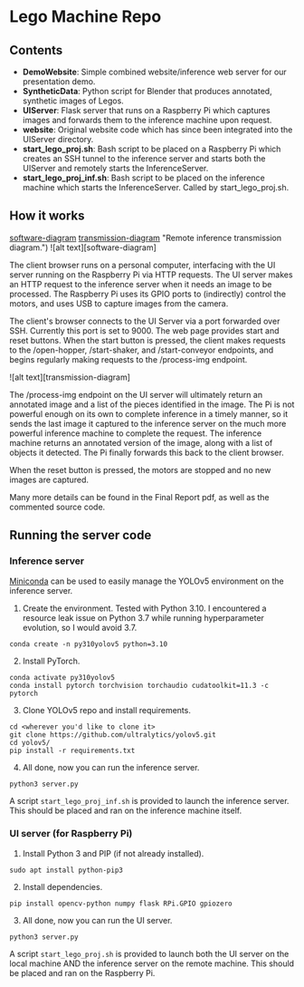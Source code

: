 # Lego Machine Repo

## Contents

- **DemoWebsite**: Simple combined website/inference web server for our presentation demo.
- **SyntheticData**: Python script for Blender that produces annotated, synthetic images of Legos.
- **UIServer**: Flask server that runs on a Raspberry Pi which captures images and forwards them to the inference machine upon request.
- **website**: Original website code which has since been integrated into the UIServer directory.
- **start_lego_proj.sh**: Bash script to be placed on a Raspberry Pi which creates an SSH tunnel to the inference server and starts both the UIServer and remotely starts the InferenceServer.
- **start_lego_proj_inf.sh**: Bash script to be placed on the inference machine which starts the InferenceServer. Called by start_lego_proj.sh.


## How it works

[software-diagram](figures/Detailed%20Software%20Diagram.png "Detailed software diagram.")
[transmission-diagram](figures/Remote%20Inference%20Transmission%20Sequence.png) "Remote inference transmission diagram.")
![alt text][software-diagram]

The client browser runs on a personal computer, interfacing with the UI server running on the Raspberry Pi via HTTP requests. The UI server makes an HTTP request to the inference server when it needs an image to be processed. The Raspberry Pi uses its GPIO ports to (indirectly) control the motors, and uses USB to capture images from the camera.

The client's browser connects to the UI Server via a port forwarded over SSH. Currently this port is set to 9000. The web page provides start and reset buttons. When the start button is pressed, the client makes requests to the /open-hopper, /start-shaker, and /start-conveyor endpoints, and begins regularly making requests to the /process-img endpoint.

![alt text][transmission-diagram]

The /process-img endpoint on the UI server will ultimately return an annotated image and a list of the pieces identified in the image. The Pi is not powerful enough on its own to complete inference in a timely manner, so it sends the last image it captured to the inference server on the much more powerful inference machine to complete the request. The inference machine returns an annotated version of the image, along with a list of objects it detected. The Pi finally forwards this back to the client browser.

When the reset button is pressed, the motors are stopped and no new images are captured.

Many more details can be found in the Final Report pdf, as well as the commented source code.


## Running the server code

### Inference server
[Miniconda](https://docs.conda.io/en/latest/miniconda.html) can be used to easily manage the YOLOv5 environment on the inference server.

1. Create the environment. Tested with Python 3.10. I encountered a resource leak issue on Python 3.7 while running hyperparameter evolution, so I would avoid 3.7.
```
conda create -n py310yolov5 python=3.10
```

2. Install PyTorch.
```
conda activate py310yolov5
conda install pytorch torchvision torchaudio cudatoolkit=11.3 -c pytorch
```

3. Clone YOLOv5 repo and install requirements.
```
cd <wherever you'd like to clone it>
git clone https://github.com/ultralytics/yolov5.git
cd yolov5/
pip install -r requirements.txt
```

4. All done, now you can run the inference server.

```
python3 server.py
```

A script `start_lego_proj_inf.sh` is provided to launch the inference server. This should be placed and ran on the inference machine itself.

### UI server (for Raspberry Pi)

1. Install Python 3 and PIP (if not already installed).
```
sudo apt install python-pip3
```

2. Install dependencies.
```
pip install opencv-python numpy flask RPi.GPIO gpiozero
```

3. All done, now you can run the UI server.
```
python3 server.py
```

A script `start_lego_proj.sh` is provided to launch both the UI server on the local machine AND the inference server on the remote machine. This should be placed and ran on the Raspberry Pi.